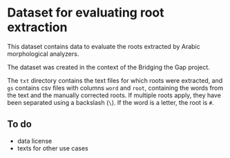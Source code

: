 # Dataset for evaluating root extraction

This dataset contains data to evaluate the roots extracted by Arabic
morphological analyzers.

The dataset was created in the context of the Bridging the Gap project.

The `txt` directory contains the text files for which roots were extracted,
and `gs` contains csv files with columns `word` and `root`, containing the words
from the text and the manually corrected roots. If multiple roots apply, they
have been separated using a backslash (`\`). If the word is a letter, the root is `#`.

## To do

* data license
* texts for other use cases
